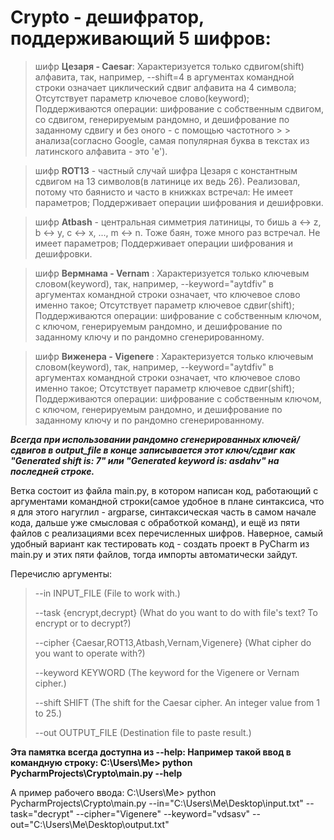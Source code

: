 # Crypto - дешифратор, поддерживающий 5 шифров:
> шифр **Цезаря - Caesar**:
> Характеризуется только сдвигом(shift) алфавита, так, например, --shift=4 в аргументах командной строки означает циклический сдвиг алфавита на 4 символа;
> Отсутствует параметр ключевое слово(keyword);
> Поддерживаются операции: шифрование с собственным сдвигом, со сдвигом, генерируемым рандомно, и дешифрование по заданному сдвигу и без оного - с помощью частотного > > анализа(согласно Google, самая популярная буква в текстах из латинского алфавита - это 'e').

> шифр **ROT13** - частный случай шифра Цезаря с константным сдвигом на 13 символов(в латинице их ведь 26). Реализовал, потому что баянисто и часто в книжках встречал:
> Не имеет параметров;
> Поддерживает операции шифрования и дешифровки.

> шифр **Atbash** - центральная симметрия латиницы, то бишь a <-> z, b <-> y, c <-> x, ..., m <-> n. Тоже баян, тоже много раз встречал.
> Не имеет параметров;
> Поддерживает операции шифрования и дешифровки.

> шифр **Вермнама - Vernam** :
> Характеризуется только ключевым словом(keyword), так, например, --keyword="aytdfiv" в аргументах командной строки означает, что ключевое слово именно такое;
> Отсутствует параметр ключевое сдвиг(shift);
> Поддерживаются операции: шифрование с собственным ключом, с ключом, генерируемым рандомно, и дешифрование по заданному ключу и по рандомно сгенерированному.


> шифр **Виженера - Vigenere** :
> Характеризуется только ключевым словом(keyword), так, например, --keyword="aytdfiv" в аргументах командной строки означает, что ключевое слово именно такое;
> Отсутствует параметр ключевое сдвиг(shift);
> Поддерживаются операции: шифрование с собственным ключом, с ключом, генерируемым рандомно, и дешифрование по заданному ключу и по рандомно сгенерированному.


***Всегда при использовании рандомно сгенерированных ключей/сдвигов в output_file в конце записывается этот ключ/сдвиг как "Generated shift is: 7" или "Generated keyword is: asdahv" на последней строке.***



Ветка состоит из файла main.py, в котором написан код, работающий с аргументами командной строки(самое удобное в плане синтаксиса, что я для этого нагуглил - argparse, синтаксическая часть в самом начале кода, дальше уже смысловая с обработкой команд), и ещё из пяти файлов с реализациями всех перечисленных шифров. Наверное, самый удобный вариант как тестировать код - создать проект в PyCharm из main.py и этих пяти файлов, тогда импорты автоматически зайдут.

Перечислю аргументы:
>  --in INPUT_FILE                                  (File to work with.)
>  
>  --task {encrypt,decrypt}                         (What do you want to do with file's text? To encrypt or to decrypt?)
>                    
>  --cipher {Caesar,ROT13,Atbash,Vernam,Vigenere}   (What cipher do you want to operate with?)
>                        
> --keyword KEYWORD                                 (The keyword for the Vigenere or Vernam cipher.)
> 
>  --shift SHIFT                                    (The shift for the Caesar cipher. An integer value from 1 to 25.)
>  
>  --out OUTPUT_FILE                                (Destination file to paste result.)


**Эта памятка всегда достyпна из --help:
Например такой ввод в командную строку: C:\Users\Me> python PycharmProjects\Crypto\main.py --help**

А пример рабочего ввода:
C:\Users\Me> python PycharmProjects\Crypto\main.py --in="C:\Users\Me\Desktop\input.txt" --task="decrypt" --cipher="Vigenere" --keyword="vdsasv"
--out="C:\Users\Me\Desktop\output.txt" 
